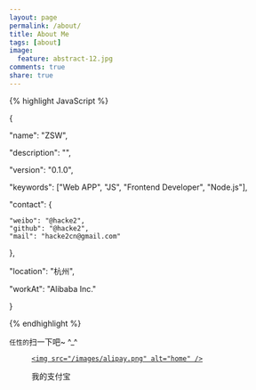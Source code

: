 ```yaml
---
layout: page
permalink: /about/
title: About Me
tags: [about]
image:
  feature: abstract-12.jpg
comments: true
share: true
---
```


{% highlight JavaScript %}

{

  "name": "ZSW",

  "description": "",

  "version": "0.1.0",

  "keywords": ["Web APP", "JS", "Frontend Developer", "Node.js"],

  "contact": {

``` 
"weibo": "@hacke2",
"github": "@hacke2",
"mail": "hacke2cn@gmail.com"
```

  },

  "location": "杭州",

  "workAt": "Alibaba Inc."

}

{% endhighlight %}



`任性的`扫一下吧~ ^_^

<figure>

  <a href="/images/alipay.png">

``` 
<img src="/images/alipay.png" alt="home" />
```

  </a>

  <figcaption>我的支付宝</figcaption>

</figure>